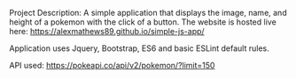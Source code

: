 Project Description: A simple application that displays the image, name, and height of a pokemon with the click of a button. The website is hosted live here: https://alexmathews89.github.io/simple-js-app/

Application uses Jquery, Bootstrap, ES6 and basic ESLint default rules.

API used: https://pokeapi.co/api/v2/pokemon/?limit=150
